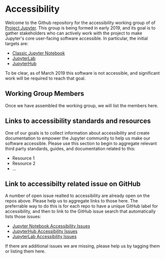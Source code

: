 # Accessibility

Welcome to the Github repository for the accessibility working group of of [Project Jupyter](https://jupyter.org/). This group is being formed in early 2019, and its goal is to gather stakeholders who can actively work with the project to make Jupyter's core user-facing software accessible. In particular, the initial targets are:

* [Classic Jupyter Notebook](https://github.com/jupyter/notebook)
* [JupyterLab](https://github.com/jupyterlab/jupyterlab)
* [JupyterHub](https://github.com/jupyterhub/jupyterhub)

To be clear, as of March 2019 this software is not accessible, and significant work will be required to reach that goal.

## Working Group Members

Once we have assembled the working group, we will list the members here.

## Links to accessibility standards and resources

One of our goals is to collect information about accessibility and create documentation to empower the Jupyter community to help us make our software accessible. Please use this section to begin to aggregate relevant third party standards, guides, and documentation related to this:

* Resource 1
* Resource 2
* ...

## Link to accessibilty related issue on GitHub

A number of open issue realted to accessibility are already open on the repos above. Please help us to aggregate links to those here. The preferrable way to do this is for each repo to have a unique GitHub label for accessibility, and then to link to the GitHub issue search that automatically lists those issues:

* [Jupyter Notebook Accessibility Issues](https://github.com/jupyter/notebook/issues?q=is%3Aopen+is%3Aissue+label%3Atag%3AAccessibility)
* [JupyterHub Accessibility Issues](https://github.com/jupyterhub/jupyterhub/issues?q=is%3Aopen+is%3Aissue+label%3Aaccessibility)
* [JupyterLab Accessibility Issues](https://github.com/jupyterlab/jupyterlab/issues?q=is%3Aopen+is%3Aissue+label%3Atag%3AAccessibility)

If there are additional issues we are missing, please help us by tagging them or listing them here.
